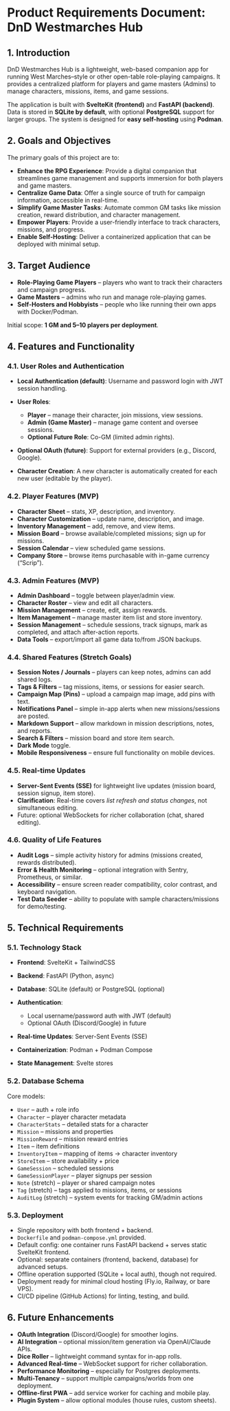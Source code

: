# Product Requirements Document: DnD Westmarches Hub

## 1. Introduction

DnD Westmarches Hub is a lightweight, web-based companion app for running West Marches–style or other open-table role-playing campaigns. It provides a centralized platform for players and game masters (Admins) to manage characters, missions, items, and game sessions.

The application is built with **SvelteKit (frontend)** and **FastAPI (backend)**. Data is stored in **SQLite by default**, with optional **PostgreSQL** support for larger groups. The system is designed for **easy self-hosting** using **Podman**.

## 2. Goals and Objectives

The primary goals of this project are to:

* **Enhance the RPG Experience**: Provide a digital companion that streamlines game management and supports immersion for both players and game masters.
* **Centralize Game Data**: Offer a single source of truth for campaign information, accessible in real-time.
* **Simplify Game Master Tasks**: Automate common GM tasks like mission creation, reward distribution, and character management.
* **Empower Players**: Provide a user-friendly interface to track characters, missions, and progress.
* **Enable Self-Hosting**: Deliver a containerized application that can be deployed with minimal setup.

## 3. Target Audience

* **Role-Playing Game Players** – players who want to track their characters and campaign progress.
* **Game Masters** – admins who run and manage role-playing games.
* **Self-Hosters and Hobbyists** – people who like running their own apps with Docker/Podman.

Initial scope: **1 GM and 5–10 players per deployment**.

## 4. Features and Functionality

### 4.1. User Roles and Authentication

* **Local Authentication (default)**: Username and password login with JWT session handling.
* **User Roles**:

  * **Player** – manage their character, join missions, view sessions.
  * **Admin (Game Master)** – manage game content and oversee sessions.
  * **Optional Future Role**: Co-GM (limited admin rights).
* **Optional OAuth (future)**: Support for external providers (e.g., Discord, Google).
* **Character Creation**: A new character is automatically created for each new user (editable by the player).

### 4.2. Player Features (MVP)

* **Character Sheet** – stats, XP, description, and inventory.
* **Character Customization** – update name, description, and image.
* **Inventory Management** – add, remove, and view items.
* **Mission Board** – browse available/completed missions; sign up for missions.
* **Session Calendar** – view scheduled game sessions.
* **Company Store** – browse items purchasable with in-game currency (“Scrip”).

### 4.3. Admin Features (MVP)

* **Admin Dashboard** – toggle between player/admin view.
* **Character Roster** – view and edit all characters.
* **Mission Management** – create, edit, assign rewards.
* **Item Management** – manage master item list and store inventory.
* **Session Management** – schedule sessions, track signups, mark as completed, and attach after-action reports.
* **Data Tools** – export/import all game data to/from JSON backups.

### 4.4. Shared Features (Stretch Goals)

* **Session Notes / Journals** – players can keep notes, admins can add shared logs.
* **Tags & Filters** – tag missions, items, or sessions for easier search.
* **Campaign Map (Pins)** – upload a campaign map image, add pins with text.
* **Notifications Panel** – simple in-app alerts when new missions/sessions are posted.
* **Markdown Support** – allow markdown in mission descriptions, notes, and reports.
* **Search & Filters** – mission board and store item search.
* **Dark Mode** toggle.
* **Mobile Responsiveness** – ensure full functionality on mobile devices.

### 4.5. Real-time Updates

* **Server-Sent Events (SSE)** for lightweight live updates (mission board, session signup, item store).
* **Clarification**: Real-time covers *list refresh and status changes*, not simultaneous editing.
* Future: optional WebSockets for richer collaboration (chat, shared editing).

### 4.6. Quality of Life Features

* **Audit Logs** – simple activity history for admins (missions created, rewards distributed).
* **Error & Health Monitoring** – optional integration with Sentry, Prometheus, or similar.
* **Accessibility** – ensure screen reader compatibility, color contrast, and keyboard navigation.
* **Test Data Seeder** – ability to populate with sample characters/missions for demo/testing.

## 5. Technical Requirements

### 5.1. Technology Stack

* **Frontend**: SvelteKit + TailwindCSS
* **Backend**: FastAPI (Python, async)
* **Database**: SQLite (default) or PostgreSQL (optional)
* **Authentication**:

  * Local username/password auth with JWT (default)
  * Optional OAuth (Discord/Google) in future
* **Real-time Updates**: Server-Sent Events (SSE)
* **Containerization**: Podman + Podman Compose
* **State Management**: Svelte stores

### 5.2. Database Schema

Core models:

* `User` – auth + role info
* `Character` – player character metadata
* `CharacterStats` – detailed stats for a character
* `Mission` – missions and properties
* `MissionReward` – mission reward entries
* `Item` – item definitions
* `InventoryItem` – mapping of items → character inventory
* `StoreItem` – store availability + price
* `GameSession` – scheduled sessions
* `GameSessionPlayer` – player signups per session
* `Note` (stretch) – player or shared campaign notes
* `Tag` (stretch) – tags applied to missions, items, or sessions
* `AuditLog` (stretch) – system events for tracking GM/admin actions

### 5.3. Deployment

* Single repository with both frontend + backend.
* `Dockerfile` and `podman-compose.yml` provided.
* Default config: one container runs FastAPI backend + serves static SvelteKit frontend.
* Optional: separate containers (frontend, backend, database) for advanced setups.
* Offline operation supported (SQLite + local auth), though not required.
* Deployment ready for minimal cloud hosting (Fly.io, Railway, or bare VPS).
* CI/CD pipeline (GitHub Actions) for linting, testing, and build.

## 6. Future Enhancements

* **OAuth Integration** (Discord/Google) for smoother logins.
* **AI Integration** – optional mission/item generation via OpenAI/Claude APIs.
* **Dice Roller** – lightweight command syntax for in-app rolls.
* **Advanced Real-time** – WebSocket support for richer collaboration.
* **Performance Monitoring** – especially for Postgres deployments.
* **Multi-Tenancy** – support multiple campaigns/worlds from one deployment.
* **Offline-first PWA** – add service worker for caching and mobile play.
* **Plugin System** – allow optional modules (house rules, custom sheets).

